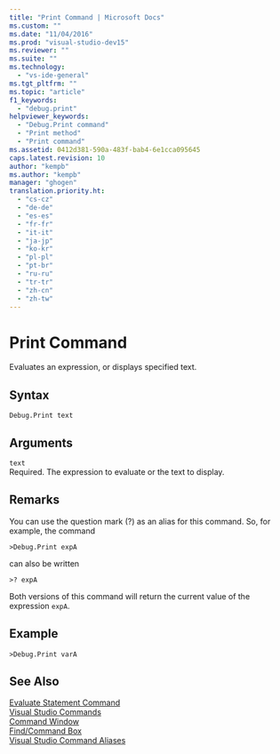 ```yaml
---
title: "Print Command | Microsoft Docs"
ms.custom: ""
ms.date: "11/04/2016"
ms.prod: "visual-studio-dev15"
ms.reviewer: ""
ms.suite: ""
ms.technology: 
  - "vs-ide-general"
ms.tgt_pltfrm: ""
ms.topic: "article"
f1_keywords: 
  - "debug.print"
helpviewer_keywords: 
  - "Debug.Print command"
  - "Print method"
  - "Print command"
ms.assetid: 0412d381-590a-483f-bab4-6e1cca095645
caps.latest.revision: 10
author: "kempb"
ms.author: "kempb"
manager: "ghogen"
translation.priority.ht: 
  - "cs-cz"
  - "de-de"
  - "es-es"
  - "fr-fr"
  - "it-it"
  - "ja-jp"
  - "ko-kr"
  - "pl-pl"
  - "pt-br"
  - "ru-ru"
  - "tr-tr"
  - "zh-cn"
  - "zh-tw"
---
```

# Print Command
Evaluates an expression, or displays specified text.  
  
## Syntax  
  
```  
Debug.Print text  
```  
  
## Arguments  
 `text`  
 Required. The expression to evaluate or the text to display.  
  
## Remarks  
 You can use the question mark (?) as an alias for this command. So, for example, the command  
  
```  
>Debug.Print expA  
```  
  
 can also be written  
  
```  
>? expA  
```  
  
 Both versions of this command will return the current value of the expression `expA`.  
  
## Example  
  
```  
>Debug.Print varA  
```  
  
## See Also  
 [Evaluate Statement Command](../../ide/reference/evaluate-statement-command.md)   
 [Visual Studio Commands](../../ide/reference/visual-studio-commands.md)   
 [Command Window](../../ide/reference/command-window.md)   
 [Find/Command Box](../../ide/find-command-box.md)   
 [Visual Studio Command Aliases](../../ide/reference/visual-studio-command-aliases.md)